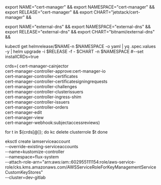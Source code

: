 export NAME="cert-manager" &&
export NAMESPACE="cert-manager" &&
export RELEASE="cert-manager" && 
export CHART="jetstack/cert-manager" &&

export NAME="external-dns" &&
export NAMESPACE="external-dns" &&
export RELEASE="external-dns" && 
export CHART="bitnami/external-dns" &&

kubectl get helmrelease/$NAME-n $NAMESPACE -o yaml | yq .spec.values -y | helm upgrade -i $RELEASE -f - $CHART -n $NAMESPACE #--set installCRDs=true


crds=(
cert-manager-cainjector                                                 
cert-manager-controller-approve:cert-manager-io                         
cert-manager-controller-certificates                                    
cert-manager-controller-certificatesigningrequests                      
cert-manager-controller-challenges                                      
cert-manager-controller-clusterissuers                                  
cert-manager-controller-ingress-shim                                    
cert-manager-controller-issuers                                         
cert-manager-controller-orders                                          
cert-manager-edit                                                       
cert-manager-view                                                       
cert-manager-webhook:subjectaccessreviews)

for t in ${crds[@]}; do
  kc delete clusterrole $t
done


eksctl create iamserviceaccount \
--override-existing-serviceaccounts \
--name=kustomize-controller \
--namespace=flux-system \
--attach-role-arn="arn:aws:iam::602955111154:role/aws-service-role/cks.kms.amazonaws.com/AWSServiceRoleForKeyManagementServiceCustomKeyStores" \
--cluster=dev-gitlab